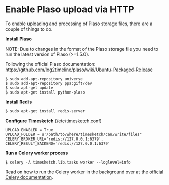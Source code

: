 # Enable Plaso upload via HTTP

To enable uploading and processing of Plaso storage files, there are a couple of things to do.

**Install Plaso**

NOTE: Due to changes in the format of the Plaso storage file you need to run the latest version of Plaso (>=1.5.0).

Following the official Plaso documentation:
https://github.com/log2timeline/plaso/wiki/Ubuntu-Packaged-Release

    $ sudo add-apt-repository universe
    $ sudo add-apt-repository ppa:gift/dev
    $ sudo apt-get update
    $ sudo apt-get install python-plaso

**Install Redis**

    $ sudo apt-get install redis-server

**Configure Timesketch** (/etc/timesketch.conf)

    UPLOAD_ENABLED = True
    UPLOAD_FOLDER = u'/path/to/where/timesketch/can/write/files'
    CELERY_BROKER_URL='redis://127.0.0.1:6379',
    CELERY_RESULT_BACKEND='redis://127.0.0.1:6379'

**Run a Celery worker process**

    $ celery -A timesketch.lib.tasks worker --loglevel=info

Read on how to run the Celery worker in the background over at the [official Celery documentation](http://celery.readthedocs.org/en/latest/tutorials/daemonizing.html#daemonizing).
